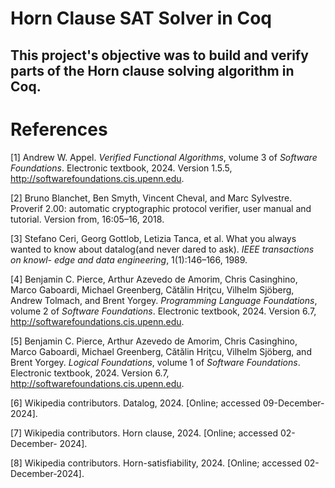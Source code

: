 # Horn Clause SAT Solver in Coq

## This project's objective was to build and verify parts of the Horn clause solving algorithm in Coq.

# References
[1] Andrew W. Appel. _Verified Functional Algorithms_, volume 3 of
_Software Foundations_. Electronic textbook, 2024. Version 1.5.5,
http://softwarefoundations.cis.upenn.edu.

[2] Bruno Blanchet, Ben Smyth, Vincent Cheval, and Marc Sylvestre. Proverif
2.00: automatic cryptographic protocol verifier, user manual and tutorial.
Version from, 16:05–16, 2018.

[3] Stefano Ceri, Georg Gottlob, Letizia Tanca, et al. What you always wanted
to know about datalog(and never dared to ask). _IEEE transactions on knowl-
edge and data engineering_, 1(1):146–166, 1989.

[4] Benjamin C. Pierce, Arthur Azevedo de Amorim, Chris Casinghino, Marco
Gaboardi, Michael Greenberg, Cătălin Hriţcu, Vilhelm Sjöberg, Andrew
Tolmach, and Brent Yorgey. _Programming Language Foundations_, volume 2 of _Software Foundations_. Electronic textbook, 2024. Version 6.7,
http://softwarefoundations.cis.upenn.edu.

[5] Benjamin C. Pierce, Arthur Azevedo de Amorim, Chris Casinghino, Marco
Gaboardi, Michael Greenberg, Cătălin Hriţcu, Vilhelm Sjöberg, and Brent
Yorgey. _Logical Foundations_, volume 1 of _Software Foundations_. Electronic
textbook, 2024. Version 6.7, http://softwarefoundations.cis.upenn.edu.

[6] Wikipedia contributors. Datalog, 2024. [Online; accessed 09-December-
2024].

[7] Wikipedia contributors. Horn clause, 2024. [Online; accessed 02-December-
2024].

[8] Wikipedia contributors. Horn-satisfiability, 2024. [Online; accessed 02-
December-2024].
